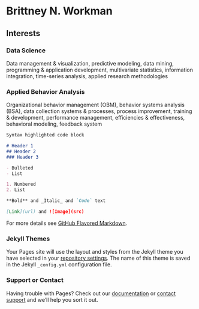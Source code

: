# Brittney N. Workman

## **Interests**

### Data Science
Data management & visualization, predictive modeling, data mining, programming & application development, multivariate statistics, information integration, time-series analysis, applied research methodologies

### Applied Behavior Analysis
Organizational behavior management (OBM), behavior systems analysis (BSA), data collection systems & processes, process improvement, training & development, performance management, efficiencies & effectiveness, behavioral modeling, feedback system


```markdown
Syntax highlighted code block

# Header 1
## Header 2
### Header 3

- Bulleted
- List

1. Numbered
2. List

**Bold** and _Italic_ and `Code` text

[Link](url) and ![Image](src)
```

For more details see [GitHub Flavored Markdown](https://guides.github.com/features/mastering-markdown/).

### Jekyll Themes

Your Pages site will use the layout and styles from the Jekyll theme you have selected in your [repository settings](https://github.com/git-Jeriah/git-jeriah.github.io/settings/pages). The name of this theme is saved in the Jekyll `_config.yml` configuration file.

### Support or Contact

Having trouble with Pages? Check out our [documentation](https://docs.github.com/categories/github-pages-basics/) or [contact support](https://support.github.com/contact) and we’ll help you sort it out.
